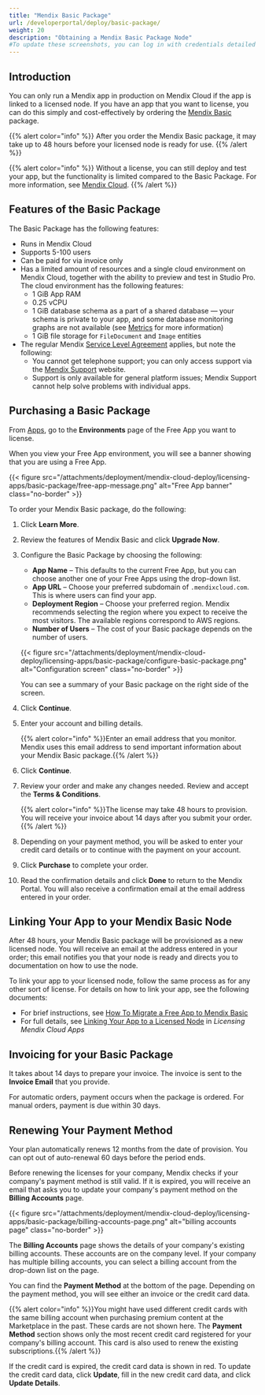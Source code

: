 ```yaml
---
title: "Mendix Basic Package"
url: /developerportal/deploy/basic-package/
weight: 20
description: "Obtaining a Mendix Basic Package Node"
#To update these screenshots, you can log in with credentials detailed in How to Update Screenshots Using Team Apps.
---
```


## Introduction

You can only run a Mendix app in production on Mendix Cloud if the app is linked to a licensed node. If you have an app that you want to license, you can do this simply and cost-effectively by ordering the [Mendix Basic](https://www.mendix.com/pricing/basic-package/) package.

{{% alert color="info" %}}
After you order the Mendix Basic package, it may take up to 48 hours before your licensed node is ready for use.
{{% /alert %}}

{{% alert color="info" %}}
Without a license, you can still deploy and test your app, but the functionality is limited compared to the Basic Package. For more information, see [Mendix Cloud](/developerportal/deploy/mendix-cloud-deploy/).
{{% /alert %}}

## Features of the Basic Package

The Basic Package has the following features:

* Runs in Mendix Cloud
* Supports 5-100 users
* Can be paid for via invoice only
* Has a limited amount of resources and a single cloud environment on Mendix Cloud, together with the ability to preview and test in Studio Pro. The cloud environment has the following features:
    * 1 GiB App RAM
    * 0.25 vCPU
    * 1 GiB database schema as a part of a shared database — your schema is private to your app, and some database monitoring graphs are not available (see [Metrics](/developerportal/operate/metrics/) for more information)
    * 1 GiB file storage for `FileDocument` and `Image` entities
* The regular Mendix [Service Level Agreement](https://www.mendix.com/wp-content/uploads/Mx_ServiceLevelAgreement_v2018-01.pdf) applies, but note the following:
    * You cannot get telephone support; you can only access support via the [Mendix Support](https://support.mendix.com) website.
    * Support is only available for general platform issues; Mendix Support cannot help solve problems with individual apps.

## Purchasing a Basic Package

From [Apps](https://sprintr.home.mendix.com), go to the **Environments** page of the Free App you want to license.

When you view your Free App environment, you will see a banner showing that you are using a Free App.

{{< figure src="/attachments/deployment/mendix-cloud-deploy/licensing-apps/basic-package/free-app-message.png" alt="Free App banner" class="no-border" >}}

To order your Mendix Basic package, do the following:

1. Click **Learn More**.

2. Review the features of Mendix Basic and click **Upgrade Now**.

3. Configure the Basic Package by choosing the following:

    * **App Name** – This defaults to the current Free App, but you can choose another one of your Free Apps using the drop-down list.
    * **App URL** – Choose your preferred subdomain of `.mendixcloud.com`. This is where users can find your app.
    * **Deployment Region** – Choose your preferred region. Mendix recommends selecting the region where you expect to receive the most visitors. The available regions correspond to AWS regions.
    * **Number of Users** – The cost of your Basic package depends on the number of users.

    {{< figure src="/attachments/deployment/mendix-cloud-deploy/licensing-apps/basic-package/configure-basic-package.png" alt="Configuration screen" class="no-border" >}}

    You can see a summary of your Basic package on the right side of the screen.

4. Click **Continue**.

5. Enter your account and billing details.

    {{% alert color="info" %}}Enter an email address that you monitor. Mendix uses this email address to send important information about your Mendix Basic package.{{% /alert %}}

6. Click **Continue**.

7. Review your order and make any changes needed. Review and accept the **Terms & Conditions**.

    {{% alert color="info" %}}The license may take 48 hours to provision. You will receive your invoice about 14 days after you submit your order.{{% /alert %}}

8. Depending on your payment method, you will be asked to enter your credit card details or to continue with the payment on your account. 

9. Click **Purchase** to complete your order.

10. Read the confirmation details and click **Done** to return to the Mendix Portal. You will also receive a confirmation email at the email address entered in your order.

## Linking Your App to your Mendix Basic Node

After 48 hours, your Mendix Basic package will be provisioned as a new licensed node. You will receive an email at the address entered in your order; this email notifies you that your node is ready and directs you to documentation on how to use the node.

To link your app to your licensed node, follow the same process as for any other sort of license. For details on how to link your app, see the following documents:

* For brief instructions, see [How To Migrate a Free App to Mendix Basic](/developerportal/deploy/migrate-free-app-to-basic/)
* For full details, see [Linking Your App to a Licensed Node](/developerportal/deploy/licensing-apps/#licensed-node) in *Licensing Mendix Cloud Apps*

## Invoicing for your Basic Package

It takes about 14 days to prepare your invoice. The invoice is sent to the **Invoice Email** that you provide. 

For automatic orders, payment occurs when the package is ordered. For manual orders, payment is due within 30 days.

## Renewing Your Payment Method

Your plan automatically renews 12 months from the date of provision. You can opt out of auto-renewal 60 days before the period ends.

Before renewing the licenses for your company, Mendix checks if your company's payment method is still valid. If it is expired, you will receive an email that asks you to update your company's payment method on the **Billing Accounts** page.

{{< figure src="/attachments/deployment/mendix-cloud-deploy/licensing-apps/basic-package/billing-accounts-page.png" alt="billing accounts page" class="no-border" >}}

The **Billing Accounts** page shows the details of your company's existing billing accounts. These accounts are on the company level. If your company has multiple billing accounts, you can select a billing account from the drop-down list on the page.

You can find the **Payment Method** at the bottom of the page. Depending on the payment method, you will see either an invoice or the credit card data.

{{% alert color="info" %}}You might have used different credit cards with the same billing account when purchasing premium content at the Marketplace in the past. These cards are not shown here. The **Payment Method** section shows only the most recent credit card registered for your company's billing account. This card is also used to renew the existing subscriptions.{{% /alert %}}

If the credit card is expired, the credit card data is shown in red. To update the credit card data, click **Update**, fill in the new credit card data, and click **Update Details**.
